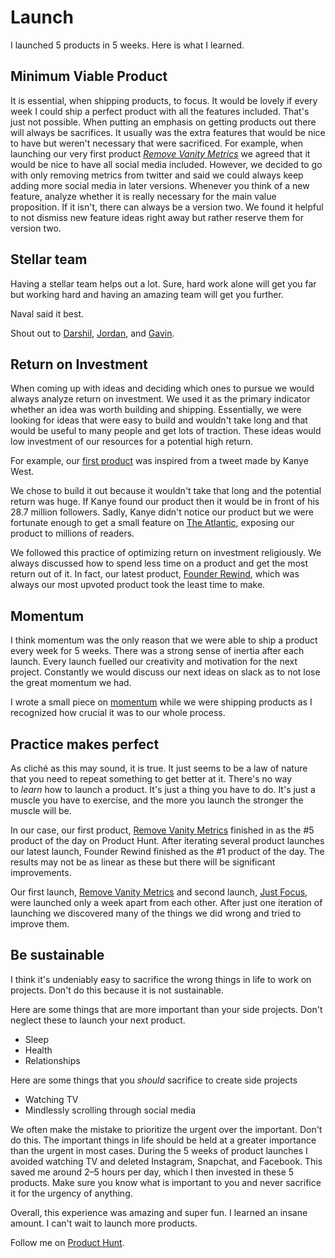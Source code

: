 # Launch

I launched 5 products in 5 weeks. Here is what I learned.

## Minimum Viable Product

It is essential, when shipping products, to focus. It would be lovely if every week I could ship a perfect product with all the features included. That's just not possible. When putting an emphasis on getting products out there will always be sacrifices. It usually was the extra features that would be nice to have but weren't necessary that were sacrificed. For example, when launching our very first product *[Remove Vanity Metrics](https://www.producthunt.com/posts/remove-vanity-metrics)* we agreed that it would be nice to have all social media included. However, we decided to go with only removing metrics from twitter and said we could always keep adding more social media in later versions. Whenever you think of a new feature, analyze whether it is really necessary for the main value proposition. If it isn't, there can always be a version two. We found it helpful to not dismiss new feature ideas right away but rather reserve them for version two.

## Stellar team

Having a stellar team helps out a lot. Sure, hard work alone will get you far but working hard and having an amazing team will get you further.

Naval said it best.

Shout out to [Darshil](https://twitter.com/Darshil36), [Jordan](https://twitter.com/jrdngonen), and [Gavin](https://twitter.com/gavindinubilo).

## Return on Investment

When coming up with ideas and deciding which ones to pursue we would always analyze return on investment. We used it as the primary indicator whether an idea was worth building and shipping. Essentially, we were looking for ideas that were easy to build and wouldn't take long and that would be useful to many people and get lots of traction. These ideas would low investment of our resources for a potential high return.

For example, our [first product](https://www.producthunt.com/posts/remove-vanity-metrics) was inspired from a tweet made by Kanye West.

We chose to build it out because it wouldn't take that long and the potential return was huge. If Kanye found our product then it would be in front of his 28.7 million followers. Sadly, Kanye didn't notice our product but we were fortunate enough to get a small feature on [The Atlantic](https://www.theatlantic.com/technology/archive/2018/10/twitter-should-kill-retweet/574321/?ref=producthunt), exposing our product to millions of readers.

We followed this practice of optimizing return on investment religiously. We always discussed how to spend less time on a product and get the most return out of it. In fact, our latest product, [Founder Rewind](https://www.producthunt.com/posts/founder-rewind), which was always our most upvoted product took the least time to make.

## Momentum

I think momentum was the only reason that we were able to ship a product every week for 5 weeks. There was a strong sense of inertia after each launch. Every launch fuelled our creativity and motivation for the next project. Constantly we would discuss our next ideas on slack as to not lose the great momentum we had.

I wrote a small piece on [momentum](https://medium.com/@maaslalani/momentum-16360bd68f9) while we were shipping products as I recognized how crucial it was to our whole process.

## Practice makes perfect

As cliché as this may sound, it is true. It just seems to be a law of nature that you need to repeat something to get better at it. There's no way to *learn* how to launch a product. It's just a thing you have to do. It's just a muscle you have to exercise, and the more you launch the stronger the muscle will be.

In our case, our first product, [Remove Vanity Metrics](http://producthunt.com/posts/remove-vanity-metrics) finished in as the #5 product of the day on Product Hunt. After iterating several product launches our latest launch, Founder Rewind finished as the #1 product of the day. The results may not be as linear as these but there will be significant improvements.

Our first launch, [Remove Vanity Metrics](https://www.producthunt.com/posts/remove-vanity-metrics) and second launch, [Just Focus](https://www.producthunt.com/posts/just-focus-4151b38d-62a0-4b51-97cb-686565991438), were launched only a week apart from each other. After just one iteration of launching we discovered many of the things we did wrong and tried to improve them.

## Be sustainable

I think it's undeniably easy to sacrifice the wrong things in life to work on projects. Don't do this because it is not sustainable.

Here are some things that are more important than your side projects. Don't neglect these to launch your next product.

- Sleep
- Health
- Relationships

Here are some things that you *should* sacrifice to create side projects

- Watching TV
- Mindlessly scrolling through social media

We often make the mistake to prioritize the urgent over the important. Don't do this. The important things in life should be held at a greater importance than the urgent in most cases. During the 5 weeks of product launches I avoided watching TV and deleted Instagram, Snapchat, and Facebook. This saved me around 2–5 hours per day, which I then invested in these 5 products. Make sure you know what is important to you and never sacrifice it for the urgency of anything.

Overall, this experience was amazing and super fun. I learned an insane amount. I can't wait to launch more products.

Follow me on [Product Hunt](https://www.producthunt.com/@maaslalaniii/made).
